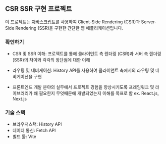 ## CSR SSR 구현 프로젝트

이 프로젝트는 <U>자바스크립트</U>를 사용하여 Client-Side Rendering (CSR)과 Server-Side Rendering (SSR)을 구현한 간단한 웹 애플리케이션입니다.

### 확인하기

- CSR 및 SSR 이해: 프로젝트를 통해 클라이언트 측 렌더링 (CSR)과 서버 측 렌더링 (SSR)의 차이와 각각의 장단점에 대한 이해

- 라우팅 및 네비게이션: History API를 사용하여 클라이언트 측에서의 라우팅 및 네비게이션을 구현

- 프론트엔드 개발 분야의 실무에서 프로젝트 경험을 향상시키도록 프레임워크 및 라이브러리가 왜 필요한지 무엇때문에 개발되었는지 이해를 목표로 함
  ex. React.js, Next.js

### 기술 스택

- 브라우저스택: History API
- 데이터 통신: Fetch API
- 빌드 툴: Vite
